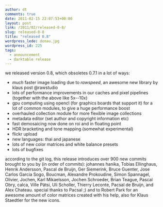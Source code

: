 ```yaml
---
author: dt
comments: true
date: 2011-02-15 22:07:53+00:00
layout: post
link: /2011/02/released-0-8/
slug: released-0-8
title: "released 0.8"
wordpress_lede: donau.jpg
wordpress_id: 225
tags:
  - announcement
  - darktable release
---
```

we released version 0.8, which obsoletes 0.7.1 in a lot of ways:

* _much_ faster image loading due to _rawspeed_, an awesome new library by klaus post @rawstudio
* lots of performance improvements in our caches and pixel pipelines (together with the above like 5x--10x)
* gpu computing using opencl (for graphics boards that support it) for a lot of common modules, to give a huge performance boost
* overhauled collection module for more flexible image collections
* metadata editor (set author and copyright information etc)
* fast demosaicing now done on roi and in floating point
* HDR bracketing and tone mapping (somewhat experimental)
* flickr upload
* new languages: thai and japanese
* lots of new color matrices and white balance presets
* lots of bugfixes

according to the git log, this release introduces over 900 new commits brought to you by (in order of commits): johannes hanika, Tobias Ellinghaus, Henrik Andersson, Pascal de Bruijn, Ger Siemerink, Bruce Guenter, Jose Carlos Garcia Sogo, Boucman, Alexandre Prokoudine, Simon Spannagel, Olivier, Jochen, Karl Mikaelsson, Jochen Schroeder, Brian Teague, Pascal Obry, calca, Ville Pätsi, Uli Scholler, Thierry Leconte, Pacsal de Bruijn, and Alex Chateau.
special thanks to Pacsal ;) and to Robert Park for an awesome amount of color matrices created with his help, also for Klaus Staedtler for the new icons.
